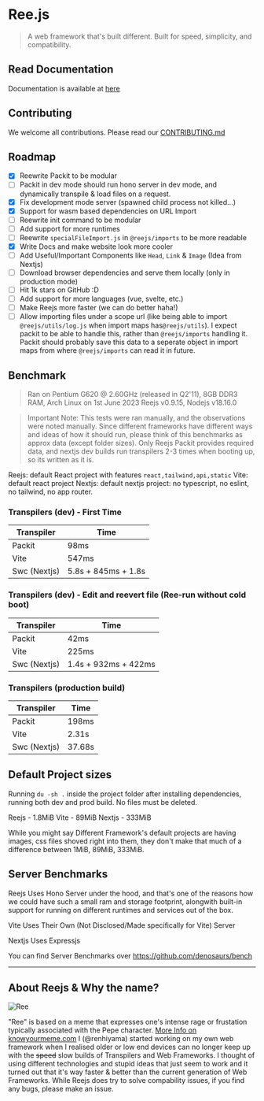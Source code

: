 # Ree.js
> A web framework that's built different. Built for speed, simplicity, and compatibility.

## Read Documentation

Documentation is available at [here](https://ree.js.org/docs)


## Contributing

We welcome all contributions. Please read our [CONTRIBUTING.md](https://github.com/rovelstars/reejs/blob/main/CONTRIBUTING.md)

## Roadmap

- [x] Reewrite Packit to be modular
- [ ] Packit in dev mode should run hono server in dev mode, and dynamically transpile & load files on a request.
- [x] Fix development mode server (spawned child process not killed...)
- [x] Support for wasm based dependencies on URL Import
- [ ] Reewrite init command to be modular
- [ ] Add support for more runtimes
- [ ] Reewrite `specialFileImport.js` in `@reejs/imports` to be more readable
- [x] Write Docs and make website look more cooler
- [ ] Add Useful/Important Components like `Head`, `Link` & `Image` (Idea from Nextjs)
- [ ] Download browser dependencies and serve them locally (only in production mode)
- [ ] Hit 1k stars on GitHub :D
- [ ] Add support for more languages (vue, svelte, etc.)
- [ ] Make Reejs more faster (we can do better haha!)
- [ ] Allow importing files under a scope url (like being able to import `@reejs/utils/log.js` when import maps has`@reejs/utils`). I expect packit to be able to handle this, rather than `@reejs/imports` handling it. Packit should probably save this data to a seperate object in import maps from where `@reejs/imports` can read it in future.

## Benchmark

> Ran on Pentium G620 @ 2.60GHz (released in Q2'11), 8GB DDR3 RAM, Arch Linux on 1st June 2023 Reejs v0.9.15, Nodejs v18.16.0

> Important Note: This tests were ran manually, and the observations were noted manually. Since different frameworks have different ways and ideas of how it should run, please think of this benchmarks as approx data (except folder sizes). Only Reejs Packit provides required data, and nextjs dev builds run transpilers 2-3 times when booting up, so its written as it is.

Reejs: default React project with features `react,tailwind,api,static`
Vite: default react project
Nextjs: default nextjs project: no typescript, no eslint, no tailwind, no app router.
### Transpilers (dev) - First Time

| Transpiler  | Time                |
|-------------|---------------------|
| Packit      | 98ms                | 
| Vite        | 547ms               |
| Swc (Nextjs)| 5.8s + 845ms + 1.8s |

### Transpilers (dev) - Edit and reevert file (Ree-run without cold boot)

| Transpiler  | Time                 |
|-------------|----------------------|
| Packit      | 42ms                 |
| Vite        | 225ms                |
| Swc (Nextjs)| 1.4s + 932ms + 422ms |

### Transpilers (production build)

| Transpiler  | Time    |
|-------------|---------|
| Packit      | 198ms   |
| Vite        | 2.31s   |
| Swc (Nextjs)| 37.68s  |


## Default Project sizes

Running `du -sh .` inside the project folder after installing dependencies, running both dev and prod build. No files must be deleted.

Reejs - 1.8MiB
Vite - 89MiB
Nextjs - 333MiB

While you might say Different Framework's default projects are having images, css files shoved right into them, they don't make that much of a difference between 1MiB, 89MiB, 333MiB.

## Server Benchmarks

Reejs Uses Hono Server under the hood, and that's one of the reasons how we could have such a small ram and storage footprint, alongwith built-in support for running on different runtimes and services out of the box.

Vite Uses Their Own (Not Disclosed/Made specifically for Vite) Server

Nextjs Uses Expressjs

You can find Server Benchmarks over https://github.com/denosaurs/bench

---

## About Reejs & Why the name?

![Ree](https://i.kym-cdn.com/entries/icons/mobile/000/017/830/reee.jpg)

"Ree" is based on a meme that expresses one's intense rage or frustation typically associated with the Pepe character. [More Info on knowyourmeme.com](https://knowyourmeme.com/memes/reeeeeee)
I (@renhiyama) started working on my own web framework when I realised older or low end devices can no longer keep up with the ~~speed~~ slow builds of Transpilers and Web Frameworks. I thought of using different technologies and stupid ideas that just seem to work and it turned out that it's way faster & better than the current generation of Web Frameworks. While Reejs does try to solve compability issues, if you find any bugs, please make an issue.
